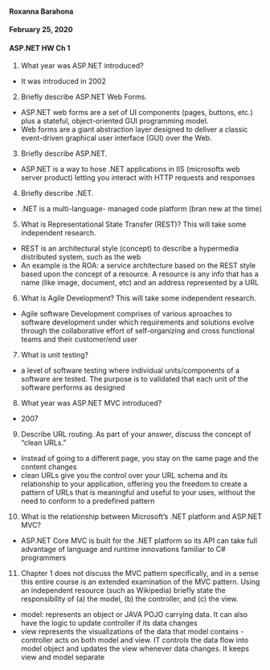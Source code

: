 #### Roxanna Barahona
#### February 25, 2020
#### ASP.NET HW Ch 1

1. What year was ASP.NET introduced?
- It was introduced in 2002

2. Briefly describe ASP.NET Web Forms.
- ASP.NET web forms are a set of UI components (pages, buttons, etc.) plus a stateful, object-oriented GUI programming model.
- Web forms are a giant abstraction layer designed to deliver a classic event-driven graphical user interface (GUI) over the Web.

3. Briefly describe ASP.NET.
- ASP.NET is a way to hose .NET applications in IIS (microsofts web server product) letting you interact with HTTP requests and responses

4. Briefly describe .NET.
- .NET is a multi-language- managed code platform (bran new at the time)

5. What is Representational State Transfer (REST)? This will take some independent research.
- REST is an architectural style (concept) to describe a hypermedia distributed system, such as the web
- An example is the ROA: a service architecture based on the REST style based upon the concept of a resource. A resource is any info that has a name (like image, document, etc) and an address represented by a URL

6. What is Agile Development? This will take some independent research.
- Agile software Development comprises of various aproaches to software development under which requirements and solutions evolve through the collaborative effort of self-organizing and cross functional teams and their customer/end user


7. What is unit testing?
- a level of software testing where individual units/components of a software are tested. The purpose is to validated that each unit of the software performs as designed

8. What year was ASP.NET MVC introduced?
- 2007

9. Describe URL routing. As part of your answer, discuss the concept of “clean URLs.”
- Instead of going to a different page, you stay on the same page and the content changes
- clean URLs give you the control over your URL schema and its relationship to your application, offering you the freedom to create a pattern of URLs that is meaningful and useful to your uses, without the need to conform to a predefined pattern

10. What is the relationship between Microsoft’s .NET platform and ASP.NET MVC?
- ASP.NET Core MVC is built for the .NET platform so its API can take full advantage of language and runtime innovations familiar to C# programmers

11. Chapter 1 does not discuss the MVC pattern specifically, and in a sense this entire course is an extended
examination of the MVC pattern. Using an independent resource (such as Wikipedia) briefly state the
responsibility of (a) the model, (b) the controller, and (c) the view.

- model: represents an object or JAVA POJO carrying data. It can also have the logic to update controller if its data changes
- view represents the visualizations of the data that model contains
-controller acts on both model and view. IT controls the data flow into model object and updates the view whenever data changes. It keeps view and model separate
